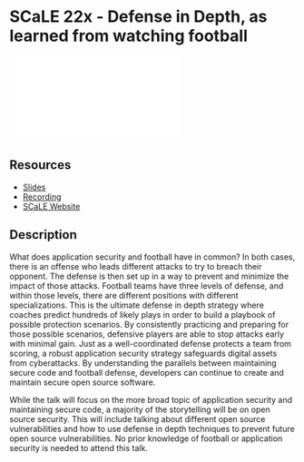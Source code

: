 # SCaLE 22x - Defense in Depth, as learned from watching football
![image](scale22x_defense_in_depth.pdf)

## Resources
- [Slides](scale22x_defense_in_depth.pdf)
- [Recording](https://youtu.be/JfhtYmXOc0w)
- [SCaLE Website](https://www.socallinuxexpo.org/scale/22x/presentations/defense-depth-learned-watching-football)

## Description
What does application security and football have in common? In both cases, there is an offense who leads different attacks to try to breach their opponent. The defense is then set up in a way to prevent and minimize the impact of those attacks. Football teams have three levels of defense, and within those levels, there are different positions with different specializations. This is the ultimate defense in depth strategy where coaches predict hundreds of likely plays in order to build a playbook of possible protection scenarios. By consistently practicing and preparing for those possible scenarios, defensive players are able to stop attacks early with minimal gain. Just as a well-coordinated defense protects a team from scoring, a robust application security strategy safeguards digital assets from cyberattacks. By understanding the parallels between maintaining secure code and football defense, developers can continue to create and maintain secure open source software.

While the talk will focus on the more broad topic of application security and maintaining secure code, a majority of the storytelling will be on open source security. This will include talking about different open source vulnerabilities and how to use defense in depth techniques to prevent future open source vulnerabilities. No prior knowledge of football or application security is needed to attend this talk.
